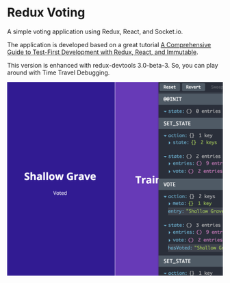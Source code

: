 # Redux Voting

A simple voting application using Redux, React, and Socket.io.

The application is developed based on a great tutorial [A Comprehensive Guide to Test-First Development with Redux, React, and Immutable](http://teropa.info/blog/2015/09/10/full-stack-redux-tutorial.html).

This version is enhanced with redux-devtools 3.0-beta-3. So, you can play around with Time Travel Debugging.

![Alt text](screenshot.png?raw=true "Voting with Time Travel Debugging")

